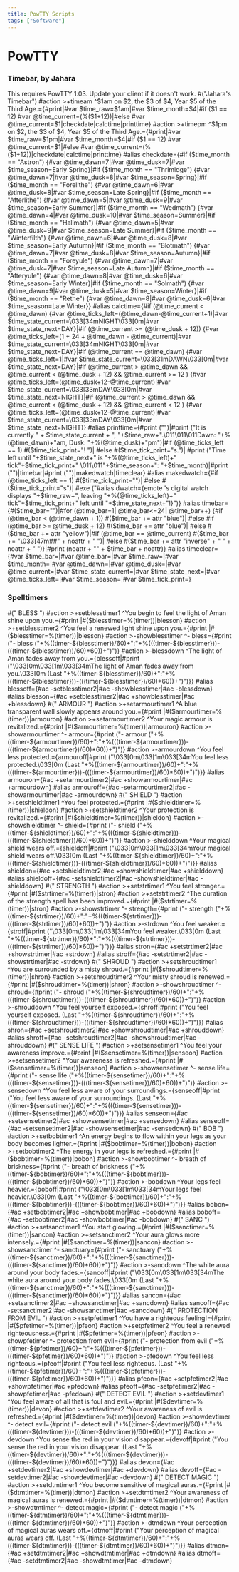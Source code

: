 ```yaml
---
title: PowTTY Scripts
tags: ["Software"]
---
```

# PowTTY

### Timebar, by Jahara

This requires PowTTY 1.03. Update your client if it doesn't work.
\#("Jahara's Timebar") \#action \>+timeam ^\$1am on \$2, the \$3 of \$4,
Year \$5 of the Third Age.={#print\|#var \$time_raw=\$1am\|#var
\$time_month=\$4\|#if (\$1 == 12) \#var @time_current=(%(\$1+12))\|#else
\#var @time_current=\$1\|checkdate\|calctime\|printtime} \#action
\>+timepm ^\$1pm on \$2, the \$3 of \$4, Year \$5 of the Third
Age.={#print\|#var \$time_raw=\$1pm\|#var \$time_month=\$4\|#if (\$1 ==
12) \#var @time_current=\$1\|#else \#var
@time_current=(%(\$1+12))\|checkdate\|calctime\|printtime} \#alias
checkdate={#if (\$time_month == "Astron") {#var @time_dawn=7\|#var
@time_dusk=7\|#var \$time_season=Early Spring}\|#if (\$time_month ==
"Thrimidge") {#var @time_dawn=7\|#var @time_dusk=8\|#var
\$time_season=Spring}\|#if (\$time_month == "Forelithe") {#var
@time_dawn=6\|#var @time_dusk=8\|#var \$time_season=Late Spring}\|#if
(\$time_month == "Afterlithe") {#var @time_dawn=5\|#var
@time_dusk=9\|#var \$time_season=Early Summer}\|#if (\$time_month ==
"Wedmath") {#var @time_dawn=4\|#var @time_dusk=10\|#var
\$time_season=Summer}\|#if (\$time_month == "Halimath") {#var
@time_dawn=5\|#var @time_dusk=9\|#var \$time_season=Late Summer}\|#if
(\$time_month == "Winterfilth") {#var @time_dawn=6\|#var
@time_dusk=8\|#var \$time_season=Early Autumn}\|#if (\$time_month ==
"Blotmath") {#var @time_dawn=7\|#var @time_dusk=8\|#var
\$time_season=Autumn}\|#if (\$time_month == "Foreyule") {#var
@time_dawn=7\|#var @time_dusk=7\|#var \$time_season=Late Autumn}\|#if
(\$time_month == "Afteryule") {#var @time_dawn=8\|#var
@time_dusk=6\|#var \$time_season=Early Winter}\|#if (\$time_month ==
"Solmath") {#var @time_dawn=9\|#var @time_dusk=5\|#var
\$time_season=Winter}\|#if (\$time_month == "Rethe") {#var
@time_dawn=8\|#var @time_dusk=6\|#var \$time_season=Late Winter}}
\#alias calctime={#if (@time_current \< @time_dawn) {#var
@time_ticks_left=(@time_dawn-@time_current+1)\|#var
\$time_state_current=\033\[34mNIGHT\033\[0m\|#var
\$time_state_next=DAY}\|#if (@time_current \>= (@time_dusk + 12)) {#var
@time_ticks_left=(1 + 24 + @time_dawn - @time_current)\|#var
\$time_state_current=\033\[34mNIGHT\033\[0m\|#var
\$time_state_next=DAY}\|#if (@time_current == @time_dawn) {#var
@time_ticks_left=1\|#var
\$time_state_current=\033\[31mDAWN\033\[0m\|#var
\$time_state_next=DAY}\|#if (@time_current \> @time_dawn &&
@time_current \< (@time_dusk + 12) && @time_current \>= 12 ) {#var
@time_ticks_left=(@time_dusk+12-@time_current)\|#var
\$time_state_current=\033\[33mDAY\033\[0m\|#var
\$time_state_next=NIGHT}\|#if (@time_current \> @time_dawn &&
@time_current \< (@time_dusk + 12) && @time_current \< 12 ) {#var
@time_ticks_left=(@time_dusk+12-@time_current)\|#var
\$time_state_current=\033\[33mDAY\033\[0m\|#var
\$time_state_next=NIGHT}} \#alias printtime={#print ("")\|#print ("It is
currently " + \$time_state_current + ", "+\$time_raw+".\011\011\011Dawn:
"+%(@time_dawn)+"am, Dusk: "+%(@time_dusk)+"pm")\|#if (@time_ticks_left
== 1) \#(\$time_tick_print="! ")\| \#else \#(\$time_tick_print="s.")\|
\#print ("Time left until "+\$time_state_next+" is
"+%(@time_ticks_left)+" tick"+\$time_tick_print+"
\011\011"+\$time_season+": "+\$time_month)\|#print ("")\|timebar\|#print
("")\|makedwatch\|timeclear} \#alias makedwatch={#if (@time_ticks_left
== 1) \#(\$time_tick_print="")\| \#else \#(\$time_tick_print="s")\|
\#exe ("#alias dwatch={emote 's digital watch displays "+\$time_raw+",
leaving "+%(@time_ticks_left)+" tick"+\$time_tick_print+" left until
"+\$time_state_next+"!}")} \#alias timebar={#(\$time_bar="")\|#for
(@time_bar=1\| @time_bar\<=24\| @time_bar++) {#if (@time_bar \<
(@time_dawn + 1)) \#(\$time_bar += attr "blue")\| \#else \#if (@time_bar
\>= @time_dusk + 12) \#(\$time_bar += attr "blue")\| \#else
\#(\$time_bar += attr "yellow")\|#if (@time_bar == @time_current)
\#(\$time_bar += "\033\[47m##" + noattr + " ")\| \#else \#(\$time_bar +=
attr "inverse" + " " + noattr + " ")}\|#print (noattr + "" +
\$time_bar + noattr)} \#alias timeclear={#var \$time_bar=\|#var
@time_bar=\|#var \$time_raw=\|#var \$time_month=\|#var @time_dawn=\|#var
@time_dusk=\|#var @time_current=\|#var \$time_state_current=\|#var
\$time_state_next=\|#var @time_ticks_left=\|#var \$time_season=\|#var
\$time_tick_print=}

### Spelltimers

\#(" BLESS ") \#action \>+setblesstimer1 ^You begin to feel the light of
Aman shine upon you.={#print \|#(\$blesstimer=%(timer))\|blesson}
\#action \>+setblesstimer2 ^You feel a renewed light shine upon
you.={#print \|#(\$blesstimer=%(timer))\|blesson} \#action
\>-showblesstimer ^- bless={#print ("- bless
("+%((timer-\${blesstimer})/60)+":"+%(((timer-\${blesstimer}))-(((timer-\${blesstimer})/60)\*60))+")")}
\#action \>-blessdown ^The light of Aman fades away from
you.={blessoff\|#print ("\033\[0m\033\[1m\033\[34mThe light of Aman
fades away from you.\033\[0m (Last
"+%((timer-\${blesstimer})/60)+":"+%(((timer-\${blesstimer}))-(((timer-\${blesstimer})/60)\*60))+")")}}
\#alias blessoff={#ac -setblesstimer2\|#ac -showblesstimer\|#ac
-blessdown} \#alias blesson={#ac +setblesstimer2\|#ac
+showblesstimer\|#ac +blessdown} \#(" ARMOUR ") \#action
\>+setarmourtimer1 ^A blue transparent wall slowly appears around
you.={#print \|#(\$armourtimer=%(timer))\|armouron} \#action
\>+setarmourtimer2 ^Your magic armour is revitalized.={#print
\|#(\$armourtimer=%(timer))\|armouron} \#action \>-showarmourtimer ^-
armour={#print ("- armour
("+%((timer-\${armourtimer})/60)+":"+%(((timer-\${armourtimer}))-(((timer-\${armourtimer})/60)\*60))+")")}
\#action \>-armourdown ^You feel less protected.={armouroff\|#print
("\033\[0m\033\[1m\033\[34mYou feel less protected.\033\[0m (Last
"+%((timer-\${armourtimer})/60)+":"+%(((timer-\${armourtimer}))-(((timer-\${armourtimer})/60)\*60))+")")}}
\#alias armouron={#ac +setarmourtimer2\|#ac +showarmourtimer\|#ac
+armourdown} \#alias armouroff={#ac -setarmourtimer2\|#ac
-showarmourtimer\|#ac -armourdown} \#(" SHIELD ") \#action
\>+setshieldtimer1 ^You feel protected.={#print
\|#(\$shieldtimer=%(timer))\|shieldon} \#action \>+setshieldtimer2 ^Your
protection is revitalized.={#print
\|#(\$shieldtimer=%(timer))\|shieldon} \#action \>-showshieldtimer ^-
shield={#print ("- shield
("+%((timer-\${shieldtimer})/60)+":"+%(((timer-\${shieldtimer}))-(((timer-\${shieldtimer})/60)\*60))+")")}
\#action \>-shielddown ^Your magical shield wears
off.={shieldoff\|#print ("\033\[0m\033\[1m\033\[34mYour magical shield
wears off.\033\[0m (Last
"+%((timer-\${shieldtimer})/60)+":"+%(((timer-\${shieldtimer}))-(((timer-\${shieldtimer})/60)\*60))+")")}}
\#alias shieldon={#ac +setshieldtimer2\|#ac +showshieldtimer\|#ac
+shielddown} \#alias shieldoff={#ac -setshieldtimer2\|#ac
-showshieldtimer\|#ac -shielddown} \#(" STRENGTH ") \#action
\>+setstrtimer1 ^You feel stronger.={#print
\|#(\$strtimer=%(timer))\|stron} \#action \>+setstrtimer2 ^The duration
of the strength spell has been improved.={#print
\|#(\$strtimer=%(timer))\|stron} \#action \>-showstrtimer ^-
strength={#print ("- strength
("+%((timer-\${strtimer})/60)+":"+%(((timer-\${strtimer}))-(((timer-\${strtimer})/60)\*60))+")")}
\#action \>-strdown ^You feel weaker.={stroff\|#print
("\033\[0m\033\[1m\033\[34mYou feel weaker.\033\[0m (Last
"+%((timer-\${strtimer})/60)+":"+%(((timer-\${strtimer}))-(((timer-\${strtimer})/60)\*60))+")")}}
\#alias stron={#ac +setstrtimer2\|#ac +showstrtimer\|#ac +strdown}
\#alias stroff={#ac -setstrtimer2\|#ac -showstrtimer\|#ac -strdown} \#("
SHROUD ") \#action \>+setshroudtimer1 ^You are surrounded by a misty
shroud.={#print \|#(\$shroudtimer=%(timer))\|shron} \#action
\>+setshroudtimer2 ^Your misty shroud is renewed.={#print
\|#(\$shroudtimer=%(timer))\|shron} \#action \>-showshroudtimer ^-
shroud={#print ("- shroud
("+%((timer-\${shroudtimer})/60)+":"+%(((timer-\${shroudtimer}))-(((timer-\${shroudtimer})/60)\*60))+")")}
\#action \>-shrouddown ^You feel yourself exposed.={shroff\|#print ("You
feel yourself exposed. (Last
"+%((timer-\${shroudtimer})/60)+":"+%(((timer-\${shroudtimer}))-(((timer-\${shroudtimer})/60)\*60))+")")}}
\#alias shron={#ac +setshroudtimer2\|#ac +showshroudtimer\|#ac
+shrouddown} \#alias shroff={#ac -setshroudtimer2\|#ac
-showshroudtimer\|#ac -shrouddown} \#(" SENSE LIFE ") \#action
\>+setsensetimer1 ^You feel your awareness improve.={#print
\|#(\$sensetimer=%(timer))\|senseon} \#action \>+setsensetimer2 ^Your
awareness is refreshed.={#print \|#(\$sensetimer=%(timer))\|senseon}
\#action \>-showsensetimer ^- sense life={#print ("- sense life
("+%((timer-\${sensetimer})/60)+":"+%(((timer-\${sensetimer}))-(((timer-\${sensetimer})/60)\*60))+")")}
\#action \>-sensedown ^You feel less aware of your
surroundings.={senseoff\|#print ("You feel less aware of your
surroundings. (Last
"+%((timer-\${sensetimer})/60)+":"+%(((timer-\${sensetimer}))-(((timer-\${sensetimer})/60)\*60))+")")}}
\#alias senseon={#ac +setsensetimer2\|#ac +showsensetimer\|#ac
+sensedown} \#alias senseoff={#ac -setsensetimer2\|#ac
-showsensetimer\|#ac -sensedown} \#(" BOB ") \#action \>+setbobtimer1
^An energy begins to flow within your legs as your body becomes
lighter.={#print \|#(\$bobtimer=%(timer))\|bobon} \#action
\>+setbobtimer2 ^The energy in your legs is refreshed.={#print
\|#(\$bobtimer=%(timer))\|bobon} \#action \>-showbobtimer ^- breath of
briskness={#print ("- breath of briskness
("+%((timer-\${bobtimer})/60)+":"+%(((timer-\${bobtimer}))-(((timer-\${bobtimer})/60)\*60))+")")}
\#action \>-bobdown ^Your legs feel heavier.={boboff\|#print
("\033\[0m\033\[1m\033\[34mYour legs feel heavier.\033\[0m (Last
"+%((timer-\${bobtimer})/60)+":"+%(((timer-\${bobtimer}))-(((timer-\${bobtimer})/60)\*60))+")")}}
\#alias bobon={#ac +setbobtimer2\|#ac +showbobtimer\|#ac +bobdown}
\#alias boboff={#ac -setbobtimer2\|#ac -showbobtimer\|#ac -bobdown} \#("
SANC ") \#action \>+setsanctimer1 ^You start glowing.={#print
\|#(\$sanctimer=%(timer))\|sancon} \#action \>+setsanctimer2 ^Your aura
glows more intensely.={#print \|#(\$sanctimer=%(timer))\|sancon}
\#action \>-showsanctimer ^- sanctuary={#print ("- sanctuary
("+%((timer-\${sanctimer})/60)+":"+%(((timer-\${sanctimer}))-(((timer-\${sanctimer})/60)\*60))+")")}
\#action \>-sancdown ^The white aura around your body
fades.={sancoff\|#print ("\033\[0m\033\[1m\033\[34mThe white aura around
your body fades.\033\[0m (Last
"+%((timer-\${sanctimer})/60)+":"+%(((timer-\${sanctimer}))-(((timer-\${sanctimer})/60)\*60))+")")}}
\#alias sancon={#ac +setsanctimer2\|#ac +showsanctimer\|#ac +sancdown}
\#alias sancoff={#ac -setsanctimer2\|#ac -showsanctimer\|#ac -sancdown}
\#(" PROTECTION FROM EVIL ") \#action \>+setpfetimer1 ^You have a
righteous feeling!={#print \|#(\$pfetimer=%(timer))\|pfeon} \#action
\>+setpfetimer2 ^You feel a renewed righteousness.={#print
\|#(\$pfetimer=%(timer))\|pfeon} \#action \>-showpfetimer ^- protection
from evil={#print ("- protection from evil
("+%((timer-\${pfetimer})/60)+":"+%(((timer-\${pfetimer}))-(((timer-\${pfetimer})/60)\*60))+")")}
\#action \>-pfedown ^You feel less righteous.={pfeoff\|#print ("You feel
less righteous. (Last
"+%((timer-\${pfetimer})/60)+":"+%(((timer-\${pfetimer}))-(((timer-\${pfetimer})/60)\*60))+")")}}
\#alias pfeon={#ac +setpfetimer2\|#ac +showpfetimer\|#ac +pfedown}
\#alias pfeoff={#ac -setpfetimer2\|#ac -showpfetimer\|#ac -pfedown} \#("
DETECT EVIL ") \#action \>+setdevtimer1 ^You feel aware of all that is
foul and evil.={#print \|#(\$devtimer=%(timer))\|devon} \#action
\>+setdevtimer2 ^Your awareness of evil is refreshed.={#print
\|#(\$devtimer=%(timer))\|devon} \#action \>-showdevtimer ^- detect
evil={#print ("- detect evil
("+%((timer-\${devtimer})/60)+":"+%(((timer-\${devtimer}))-(((timer-\${devtimer})/60)\*60))+")")}
\#action \>-devdown ^You sense the red in your vision
disappear.={devoff\|#print ("You sense the red in your vision disappear.
(Last
"+%((timer-\${devtimer})/60)+":"+%(((timer-\${devtimer}))-(((timer-\${devtimer})/60)\*60))+")")}}
\#alias devon={#ac +setdevtimer2\|#ac +showdevtimer\|#ac +devdown}
\#alias devoff={#ac -setdevtimer2\|#ac -showdevtimer\|#ac -devdown} \#("
DETECT MAGIC ") \#action \>+setdtmtimer1 ^You become sensitive of
magical auras.={#print \|#(\$dtmtimer=%(timer))\|dtmon} \#action
\>+setdtmtimer2 ^Your awareness of magical auras is renewed.={#print
\|#(\$dtmtimer=%(timer))\|dtmon} \#action \>-showdtmtimer ^- detect
magic={#print ("- detect magic
("+%((timer-\${dtmtimer})/60)+":"+%(((timer-\${dtmtimer}))-(((timer-\${dtmtimer})/60)\*60))+")")}
\#action \>-dtmdown ^Your perception of magical auras wears
off.={dtmoff\|#print ("Your perception of magical auras wears off. (Last
"+%((timer-\${dtmtimer})/60)+":"+%(((timer-\${dtmtimer}))-(((timer-\${dtmtimer})/60)\*60))+")")}}
\#alias dtmon={#ac +setdtmtimer2\|#ac +showdtmtimer\|#ac +dtmdown}
\#alias dtmoff={#ac -setdtmtimer2\|#ac -showdtmtimer\|#ac -dtmdown}
